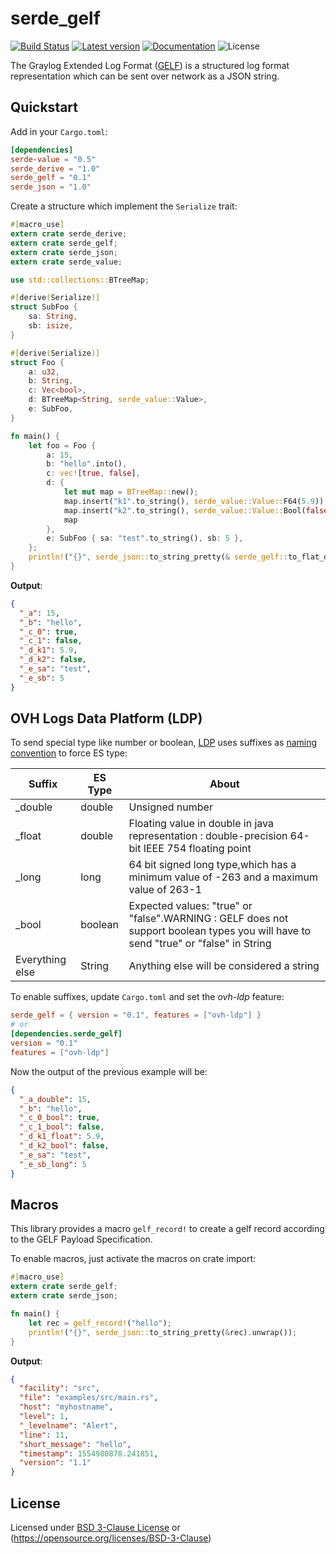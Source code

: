 # serde_gelf 

[![Build Status](https://travis-ci.org/ovh/rust-serde_gelf.svg?branch=master)](https://travis-ci.org/ovh/rust-serde_gelf) 
[![Latest version](https://img.shields.io/crates/v/serde_gelf.svg)](https://crates.io/crates/serde_gelf)
[![Documentation](https://docs.rs/serde_gelf/badge.svg)](https://docs.rs/serde_gelf) 
![License](https://img.shields.io/crates/l/serde_gelf.svg)

The Graylog Extended Log Format ([GELF](http://docs.graylog.org/en/latest/pages/gelf.html#gelf-payload-specification)) is a structured log format 
representation which can be sent over network as a JSON string.

## Quickstart

Add in your `Cargo.toml`:
```toml
[dependencies]
serde-value = "0.5"
serde_derive = "1.0"
serde_gelf = "0.1"
serde_json = "1.0"
```

Create a structure which implement the `Serialize` trait: 
```rust
#[macro_use]
extern crate serde_derive;
extern crate serde_gelf;
extern crate serde_json;
extern crate serde_value;

use std::collections::BTreeMap;

#[derive(Serialize)]
struct SubFoo {
    sa: String,
    sb: isize,
}

#[derive(Serialize)]
struct Foo {
    a: u32,
    b: String,
    c: Vec<bool>,
    d: BTreeMap<String, serde_value::Value>,
    e: SubFoo,
}

fn main() {
    let foo = Foo {
        a: 15,
        b: "hello".into(),
        c: vec![true, false],
        d: {
            let mut map = BTreeMap::new();
            map.insert("k1".to_string(), serde_value::Value::F64(5.9));
            map.insert("k2".to_string(), serde_value::Value::Bool(false));
            map
        },
        e: SubFoo { sa: "test".to_string(), sb: 5 },
    };
    println!("{}", serde_json::to_string_pretty(& serde_gelf::to_flat_dict(&foo).unwrap()).unwrap());
}
```
**Output**:
```json
{
  "_a": 15,
  "_b": "hello",
  "_c_0": true,
  "_c_1": false,
  "_d_k1": 5.9,
  "_d_k2": false,
  "_e_sa": "test",
  "_e_sb": 5
}
```

## OVH Logs Data Platform (LDP)

To send special type like number or boolean, [LDP](https://docs.ovh.com/gb/en/logs-data-platform/) uses suffixes as [naming convention](https://docs.ovh.com/gb/en/logs-data-platform/field-naming-conventions/) to force ES type:

| Suffix            | ES Type  | About                                                                                                                              |
|-------------------|----------|------------------------------------------------------------------------------------------------------------------------------------|
| _double           | double   | Unsigned number                                                                                                                    |
| _float            | double   | Floating value in double in java representation : double-precision 64-bit IEEE 754 floating point                                  |
| _long             | long     | 64 bit signed long type,which has a minimum value of -263 and a maximum value of 263-1                                             |
| _bool             | boolean  | Expected values: "true" or "false".WARNING : GELF does not support boolean types you will have to send "true" or "false" in String |
| Everything else   | String   | Anything else will be considered a string                                                                                          |

To enable suffixes, update `Cargo.toml` and set the *ovh-ldp* feature:
```toml
serde_gelf = { version = "0.1", features = ["ovh-ldp"] }
# or
[dependencies.serde_gelf]
version = "0.1"
features = ["ovh-ldp"]
```
Now the output of the previous example will be:
```json
{
  "_a_double": 15,
  "_b": "hello",
  "_c_0_bool": true,
  "_c_1_bool": false,
  "_d_k1_float": 5.9,
  "_d_k2_bool": false,
  "_e_sa": "test",
  "_e_sb_long": 5
}
```

## Macros

This library provides a macro `gelf_record!` to create a gelf record according 
to the GELF Payload Specification.

To enable macros, just activate the macros on crate import:

```rust
#[macro_use]
extern crate serde_gelf;
extern crate serde_json;

fn main() {
    let rec = gelf_record!("hello");
    println!("{}", serde_json::to_string_pretty(&rec).unwrap());
}
```
**Output**:
```json
{
  "facility": "src",
  "file": "examples/src/main.rs",
  "host": "myhostname",
  "level": 1,
  "_levelname": "Alert",
  "line": 11,
  "short_message": "hello",
  "timestamp": 1554980878.241851,
  "version": "1.1"
}
```

## License

Licensed under [BSD 3-Clause License](./LICENSE) or (https://opensource.org/licenses/BSD-3-Clause)